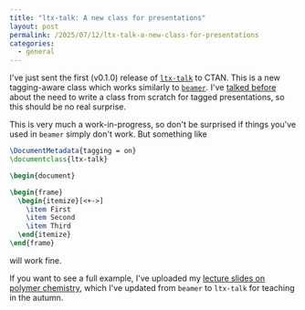 ```yaml
---
title: "ltx-talk: A new class for presentations"
layout: post
permalink: /2025/07/12/ltx-talk-a-new-class-for-presentations
categories:
  - general
---
```


I've just sent the first (v0.1.0) release of
[`ltx-talk`](https://ctan.org/pkg/ltx-talk) to CTAN. This is a new
tagging-aware class which works similarly to
[`beamer`](https://ctan.org/pkg/beamer). I've [talked
before](/2025/02/28/the-tagging-project-and-beamer) about the need to write a
class from scratch for tagged presentations, so this should be no real
surprise.

This is very much a work-in-progress, so don't be surprised if things you've
used in `beamer` simply don't work. But something like
```latex
\DocumentMetadata{tagging = on}
\documentclass{ltx-talk}

\begin{document}

\begin{frame}
  \begin{itemize}[<+->]
    \item First
    \item Second
    \item Third
  \end{itemize}
\end{frame}
```
will work fine.

If you want to see a full example, I've uploaded my [lecture slides on polymer
chemistry](/uploads/2025/07/Polymers.zip), which I've updated from `beamer` to
`ltx-talk` for teaching in the autumn.